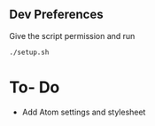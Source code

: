 ## Dev Preferences

Give the script permission and run

```shell
./setup.sh
```

# To- Do

+ Add Atom settings and stylesheet
